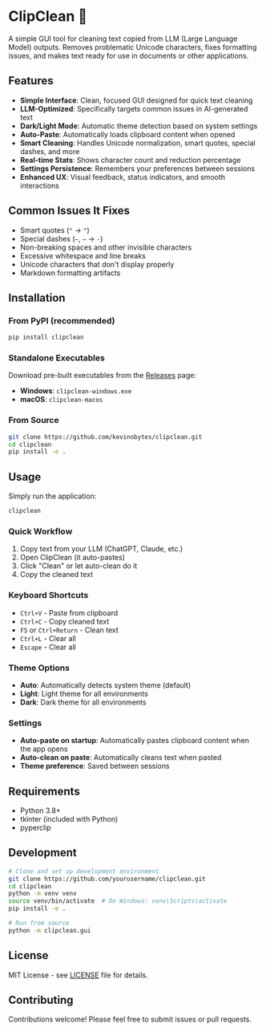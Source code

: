 # ClipClean 🧹

A simple GUI tool for cleaning text copied from LLM (Large Language Model) outputs. Removes problematic Unicode characters, fixes formatting issues, and makes text ready for use in documents or other applications.

## Features

- **Simple Interface**: Clean, focused GUI designed for quick text cleaning
- **LLM-Optimized**: Specifically targets common issues in AI-generated text
- **Dark/Light Mode**: Automatic theme detection based on system settings
- **Auto-Paste**: Automatically loads clipboard content when opened
- **Smart Cleaning**: Handles Unicode normalization, smart quotes, special dashes, and more
- **Real-time Stats**: Shows character count and reduction percentage
- **Settings Persistence**: Remembers your preferences between sessions
- **Enhanced UX**: Visual feedback, status indicators, and smooth interactions

## Common Issues It Fixes

- Smart quotes (`"` → `"`)
- Special dashes (`–`, `—` → `-`)
- Non-breaking spaces and other invisible characters
- Excessive whitespace and line breaks
- Unicode characters that don't display properly
- Markdown formatting artifacts

## Installation

### From PyPI (recommended)
```bash
pip install clipclean
```

### Standalone Executables
Download pre-built executables from the [Releases](https://github.com/kevinobytes/clipclean/releases) page:
- **Windows**: `clipclean-windows.exe`
- **macOS**: `clipclean-macos`

### From Source
```bash
git clone https://github.com/kevinobytes/clipclean.git
cd clipclean
pip install -e .
```

## Usage

Simply run the application:
```bash
clipclean
```

### Quick Workflow
1. Copy text from your LLM (ChatGPT, Claude, etc.)
2. Open ClipClean (it auto-pastes)
3. Click "Clean" or let auto-clean do it
4. Copy the cleaned text

### Keyboard Shortcuts
- `Ctrl+V` - Paste from clipboard
- `Ctrl+C` - Copy cleaned text
- `F5` or `Ctrl+Return` - Clean text
- `Ctrl+L` - Clear all
- `Escape` - Clear all

### Theme Options
- **Auto**: Automatically detects system theme (default)
- **Light**: Light theme for all environments
- **Dark**: Dark theme for all environments

### Settings
- **Auto-paste on startup**: Automatically pastes clipboard content when the app opens
- **Auto-clean on paste**: Automatically cleans text when pasted
- **Theme preference**: Saved between sessions

## Requirements

- Python 3.8+
- tkinter (included with Python)
- pyperclip

## Development

```bash
# Clone and set up development environment
git clone https://github.com/yourusername/clipclean.git
cd clipclean
python -m venv venv
source venv/bin/activate  # On Windows: venv\Scripts\activate
pip install -e .

# Run from source
python -m clipclean.gui
```

## License

MIT License - see [LICENSE](LICENSE) file for details.

## Contributing

Contributions welcome! Please feel free to submit issues or pull requests.